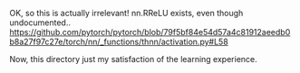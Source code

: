 OK, so this is actually irrelevant!
nn.RReLU exists, even though undocumented..
	https://github.com/pytorch/pytorch/blob/79f5bf84e54d57a4c81912aeedb0b8a27f97c27e/torch/nn/_functions/thnn/activation.py#L58

Now, this directory just my satisfaction of the learning experience.
